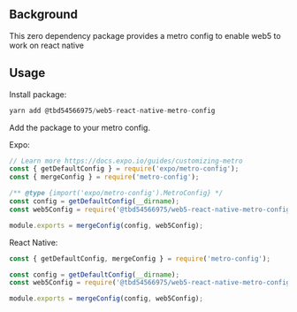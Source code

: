 ## Background

This zero dependency package provides a metro config to enable web5 to work on react native

## Usage

Install package:

```js
yarn add @tbd54566975/web5-react-native-metro-config
```

Add the package to your metro config.

Expo:

```js
// Learn more https://docs.expo.io/guides/customizing-metro
const { getDefaultConfig } = require('expo/metro-config');
const { mergeConfig } = require('metro-config');

/** @type {import('expo/metro-config').MetroConfig} */
const config = getDefaultConfig(__dirname);
const web5Config = require('@tbd54566975/web5-react-native-metro-config');

module.exports = mergeConfig(config, web5Config);
```

React Native:

```js
const { getDefaultConfig, mergeConfig } = require('metro-config');

const config = getDefaultConfig(__dirname);
const web5Config = require('@tbd54566975/web5-react-native-metro-config');

module.exports = mergeConfig(config, web5Config);
```
